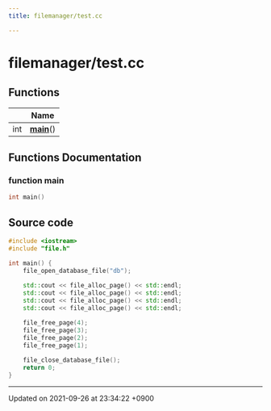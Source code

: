 ```yaml
---
title: filemanager/test.cc

---
```


# filemanager/test.cc



## Functions

|                | Name           |
| -------------- | -------------- |
| int | **[main](/Files/test_8cc#function-main)**() |


## Functions Documentation

### function main

```cpp
int main()
```




## Source code

```cpp
#include <iostream>
#include "file.h"

int main() {
    file_open_database_file("db");
    
    std::cout << file_alloc_page() << std::endl;
    std::cout << file_alloc_page() << std::endl;
    std::cout << file_alloc_page() << std::endl;
    std::cout << file_alloc_page() << std::endl;

    file_free_page(4);
    file_free_page(3);
    file_free_page(2);
    file_free_page(1);
    
    file_close_database_file();
    return 0;
}
```


-------------------------------

Updated on 2021-09-26 at 23:34:22 +0900
